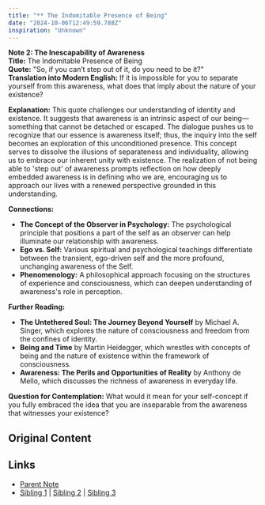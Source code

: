 ```yaml
---
title: "** The Indomitable Presence of Being"
date: "2024-10-06T12:49:59.788Z"
inspiration: "Unknown"
---
```


  
**Note 2: The Inescapability of Awareness**  
**Title:** The Indomitable Presence of Being  
**Quote:** "So, if you can’t step out of it, do you need to be it?"  
**Translation into Modern English:** If it is impossible for you to separate yourself from this awareness, what does that imply about the nature of your existence?  

**Explanation:** This quote challenges our understanding of identity and existence. It suggests that awareness is an intrinsic aspect of our being—something that cannot be detached or escaped. The dialogue pushes us to recognize that our essence is awareness itself; thus, the inquiry into the self becomes an exploration of this unconditioned presence. This concept serves to dissolve the illusions of separateness and individuality, allowing us to embrace our inherent unity with existence. The realization of not being able to 'step out' of awareness prompts reflection on how deeply embedded awareness is in defining who we are, encouraging us to approach our lives with a renewed perspective grounded in this understanding.  

**Connections:**  
- **The Concept of the Observer in Psychology:** The psychological principle that positions a part of the self as an observer can help illuminate our relationship with awareness.  
- **Ego vs. Self:** Various spiritual and psychological teachings differentiate between the transient, ego-driven self and the more profound, unchanging awareness of the Self.  
- **Phenomenology:** A philosophical approach focusing on the structures of experience and consciousness, which can deepen understanding of awareness's role in perception.  

**Further Reading:**  
- **The Untethered Soul: The Journey Beyond Yourself** by Michael A. Singer, which explores the nature of consciousness and freedom from the confines of identity.  
- **Being and Time** by Martin Heidegger, which wrestles with concepts of being and the nature of existence within the framework of consciousness.  
- **Awareness: The Perils and Opportunities of Reality** by Anthony de Mello, which discusses the richness of awareness in everyday life.  

**Question for Contemplation:** What would it mean for your self-concept if you fully embraced the idea that you are inseparable from the awareness that witnesses your existence?  


## Original Content



## Links

- [Parent Note](/parent-note.md)
- [Sibling 1](/zettel1.md) | [Sibling 2](/zettel2.md) | [Sibling 3](/zettel3.md)
